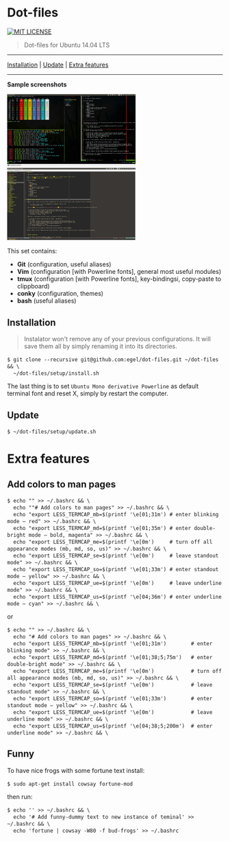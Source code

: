# Dot-files

[![MIT LICENSE](http://img.shields.io/badge/license-MIT-yellowgreen.svg?style=flat-square)](https://github.com/egel/dot-files/blob/master/LICENSE)

> Dot-files for Ubuntu 14.04 LTS

* * *
[Installation](#installation) | [Update](#update) | [Extra features](#extra-features)
* * *

**Sample screenshots**

<img src="https://raw.githubusercontent.com/egel/dot-files/master/img/terminal.jpg" title="Guake + Tmux + Vim - The ultimate workset" width="300" />
<img src="https://raw.githubusercontent.com/egel/dot-files/master/img/vim_gui.jpg" title="Vim GUI Interface" width="300" />

This set contains:

  - **Git** (configuration, useful aliases)
  - **Vim** (configuration [with Powerline fonts], general most useful modules)
  - **tmux** (configuration [with Powerline fonts], key-bindingsi, copy-paste to clippboard)
  - **conky** (configuration, themes)
  - **bash** (useful aliases)


## Installation
> Instalator won't remove any of your previous configurations. It will save them all by simply renaming it into its directories.

    $ git clone --recursive git@github.com:egel/dot-files.git ~/dot-files && \
      ~/dot-files/setup/install.sh

The last thing is to set `Ubuntu Mono derivative Powerline` as default terminal font and reset X, simply by restart the computer.


## Update

    $ ~/dot-files/setup/update.sh

# Extra features

## Add colors to man pages

    $ echo "" >> ~/.bashrc && \
      echo ""# Add colors to man pages" >> ~/.bashrc && \
      echo "export LESS_TERMCAP_mb=$(printf '\e[01;31m') # enter blinking mode – red" >> ~/.bashrc && \
      echo "export LESS_TERMCAP_md=$(printf '\e[01;35m') # enter double-bright mode – bold, magenta" >> ~/.bashrc && \
      echo "export LESS_TERMCAP_me=$(printf '\e[0m')     # turn off all appearance modes (mb, md, so, us)" >> ~/.bashrc && \
      echo "export LESS_TERMCAP_se=$(printf '\e[0m')     # leave standout mode" >> ~/.bashrc && \
      echo "export LESS_TERMCAP_so=$(printf '\e[01;33m') # enter standout mode – yellow" >> ~/.bashrc && \
      echo "export LESS_TERMCAP_ue=$(printf '\e[0m')     # leave underline mode" >> ~/.bashrc && \
      echo "export LESS_TERMCAP_us=$(printf '\e[04;36m') # enter underline mode – cyan" >> ~/.bashrc && \

or

    $ echo "" >> ~/.bashrc && \
      echo "# Add colors to man pages" >> ~/.bashrc && \
      echo "export LESS_TERMCAP_mb=$(printf '\e[01;31m')        # enter blinking mode" >> ~/.bashrc && \
      echo "export LESS_TERMCAP_md=$(printf '\e[01;38;5;75m')   # enter double-bright mode" >> ~/.bashrc && \
      echo "export LESS_TERMCAP_me=$(printf '\e[0m')            # turn off all appearance modes (mb, md, so, us)" >> ~/.bashrc && \
      echo "export LESS_TERMCAP_se=$(printf '\e[0m')            # leave standout mode" >> ~/.bashrc && \
      echo "export LESS_TERMCAP_so=$(printf '\e[01;33m')        # enter standout mode – yellow" >> ~/.bashrc && \
      echo "export LESS_TERMCAP_ue=$(printf '\e[0m')            # leave underline mode" >> ~/.bashrc && \
      echo "export LESS_TERMCAP_us=$(printf '\e[04;38;5;200m')  # enter underline mode" >> ~/.bashrc && \


## Funny
To have nice frogs with some fortune text install:

    $ sudo apt-get install cowsay fortune-mod

then run:

    $ echo '' >> ~/.bashrc && \
      echo '# Add funny-dummy text to new instance of teminal' >> ~/.bashrc && \
      echo 'fortune | cowsay -W80 -f bud-frogs' >> ~/.bashrc


 [powerline install webpage]: https://powerline.readthedocs.org/en/latest/installation/linux.html#font-installation
